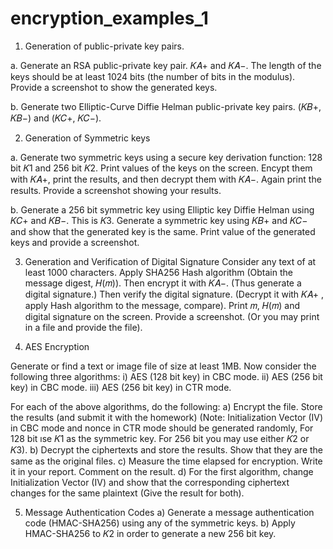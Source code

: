 # encryption_examples_1

1) Generation of public-private key pairs.

  a. Generate an RSA public-private key pair. 𝐾𝐴+ and 𝐾𝐴−. The length of the keys should be at least 1024 bits (the number of bits in the modulus). Provide a screenshot to show the 
    generated keys.
    
  b. Generate two Elliptic-Curve Diffie Helman public-private key pairs. (𝐾𝐵+, 𝐾𝐵−) and (𝐾𝐶+, 𝐾𝐶−).
  
2) Generation of Symmetric keys

  a. Generate two symmetric keys using a secure key derivation function: 128 bit 𝐾1 and 256 bit 𝐾2. Print values of the keys on the screen. Encypt them with 𝐾𝐴+, print the results, and then decrypt them with 𝐾𝐴−. Again print the results. Provide a screenshot showing your results. 
  
  b. Generate a 256 bit symmetric key using Elliptic key Diffie Helman using 𝐾𝐶+ and 𝐾𝐵−. This is 𝐾3. Generate a symmetric key using 𝐾𝐵+ and 𝐾𝐶− and show that the generated key is the same. Print value of the generated keys and provide a screenshot.
  
3) Generation and Verification of Digital Signature
  Consider any text of at least 1000 characters. Apply SHA256 Hash algorithm (Obtain the message digest, 𝐻(𝑚)). Then encrypt it with 𝐾𝐴−. (Thus generate a digital signature.) Then verify the digital signature. (Decrypt it with 𝐾𝐴+ , apply Hash algorithm to the message, compare). Print 𝑚, 𝐻(𝑚) and digital signature on the screen. Provide a screenshot. (Or you may print in a file and provide the file). 
  
4) AES Encryption

  Generate or find a text or image file of size at least 1MB. Now consider the following three algorithms: 
    i) AES (128 bit key) in CBC mode. 
    ii) AES (256 bit key) in CBC mode. 
    iii) AES (256 bit key) in CTR mode. 
    
  For each of the above algorithms, do the following: 
  a) Encrypt the file. Store the results (and submit it with the homework) (Note: Initialization Vector (IV) in CBC mode and nonce in CTR mode should be generated randomly, For 128 bit ıse 𝐾1 as the symmetric key. For 256 bit you may use either 𝐾2 or 𝐾3). 
  b) Decrypt the ciphertexts and store the results. Show that they are the same as the original files. 
  c) Measure the time elapsed for encryption. Write it in your report. Comment on the result. 
  d) For the first algorithm, change Initialization Vector (IV) and show that the corresponding ciphertext changes for the same plaintext (Give the result for both). 
  
5) Message Authentication Codes
  a) Generate a message authentication code (HMAC-SHA256) using any of the symmetric keys.
  b) Apply HMAC-SHA256 to 𝐾2 in order to generate a new 256 bit key.
